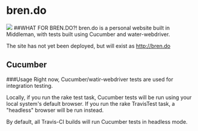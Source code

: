 # bren.do
![](https://travis-ci.org/brennx0r/bren.do.svg?branch=master)
##WHAT FOR BREN.DO?!
bren.do is a personal website built in Middleman, with tests built 
using Cucumber and water-webdriver.

The site has not yet been deployed, but will exist as http://bren.do

## Cucumber
###Usage
Right now, Cucumber/watir-webdriver tests are used for integration testing.

Locally, if you run the rake test task, Cucumber tests will be run using your local system's
default browser. If you run the rake TravisTest task, a "headless" browser will be run instead.

By default, all Travis-CI builds will run Cucumber tests in headless mode.


